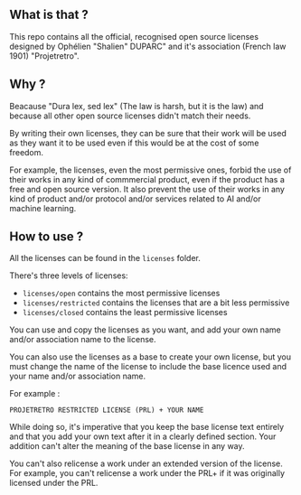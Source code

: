 
## What is that ?

This repo contains all the official, recognised open source licenses designed by Ophélien "Shalien" DUPARC" and it's association (French law 1901) "Projetretro".

## Why ?

Beacause "Dura lex, sed lex" (The law is harsh, but it is the law) and because all other open source licenses didn't match their needs.

By writing their own licenses, they can be sure that their work will be used as they want it to be used even if this would be at the cost of some freedom.

For example, the licenses, even the most permissive ones, forbid the use of their works in any kind of commmercial product, even if the product has a free and open source version. It also prevent the use of their works in any kind of product and/or protocol and/or services related to AI and/or machine learning.


## How to use ?

All the licenses can be found in the `licenses` folder.

There's three levels of licenses:
- `licenses/open` contains the most permissive licenses
- `licenses/restricted` contains the licenses that are a bit less permissive
- `licenses/closed` contains the least permissive licenses

You can use and copy the licenses as you want, and add your own name and/or association name to the license.

You can also use the licenses as a base to create your own license, but you must change the name of the license to include the base licence used and your name and/or association name.

For example :
```
PROJETRETRO RESTRICTED LICENSE (PRL) + YOUR NAME
```

While doing so, it's imperative that you keep the base license text entirely and that you add your own text after it in a clearly defined section. Your addition can't alter the meaning of the base license in any way.

You can't also relicense a work under an extended version of the license. For example, you can't relicense a work under the PRL+ if it was originally licensed under the PRL.


